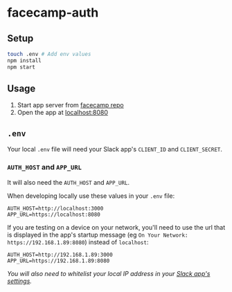 # facecamp-auth

## Setup

```sh
touch .env # Add env values
npm install
npm start
```

## Usage

1.  Start app server from [facecamp repo](https://github.com/lukekarrys/facecamp)
2.  Open the app at [localhost:8080](https://localhost:8080)

## `.env`

Your local `.env` file will need your Slack app's `CLIENT_ID` and `CLIENT_SECRET`.

### `AUTH_HOST` and `APP_URL`

It will also need the `AUTH_HOST` and `APP_URL`.

When developing locally use these values in your `.env` file:

```
AUTH_HOST=http://localhost:3000
APP_URL=https://localhost:8080
```

If you are testing on a device on your network, you'll need to use the url that is displayed in the app's startup message (eg `On Your Network: https://192.168.1.89:8080`) instead of `localhost`:

```
AUTH_HOST=http://192.168.1.89:3000
APP_URL=https://192.168.1.89:8080
```

_You will also need to whitelist your local IP address in your [Slack app's settings](https://api.slack.com/apps)._
